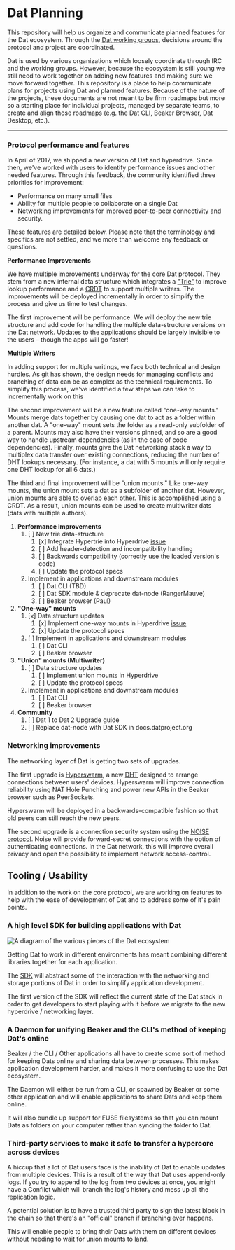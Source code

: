 
# Dat Planning

This repository will help us organize and communicate planned features for the Dat ecosystem. Through the [Dat working groups](https://github.com/datproject/governance), decisions around the protocol and project are coordinated.

Dat is used by various organizations which loosely coordinate through IRC and the working groups. However, because the ecosystem is still young we still need to work together on adding new features and making sure we move forward together. This repository is a place to help communicate plans for projects using Dat and planned features. Because of the nature of the projects, these documents are not meant to be firm roadmaps but more so a starting place for individual projects, managed by separate teams, to create and align those roadmaps (e.g. the Dat CLI, Beaker Browser, Dat Desktop, etc.).

---

### Protocol performance and features

In April of 2017, we shipped a new version of Dat and hyperdrive. Since then, we've worked with users to identify performance issues and other needed features. Through this feedback, the community identified three priorities for improvement:

*   Performance on many small files
*   Ability for multiple people to collaborate on a single Dat
*   Networking improvements for improved peer-to-peer connectivity and security.

These features are detailed below. Please note that the terminology and specifics are not settled, and we more than welcome any feedback or questions.

**Performance Improvements**

We have multiple improvements underway for the core Dat protocol. They stem from a new internal data structure which integrates a ["Trie"](https://en.wikipedia.org/wiki/Trie) to improve lookup performance and a [CRDT](https://en.wikipedia.org/wiki/Conflict-free_replicated_data_type) to support multiple writers. The improvements will be deployed incrementally in order to simplify the process and give us time to test changes.

The first improvement will be performance. We will deploy the new trie structure and add code for handling the multiple data-structure versions on the Dat network. Updates to the applications should be largely invisible to the users – though the apps will go faster!

**Multiple Writers**

In adding support for multiple writings, we face both technical and design hurdles. As git has shown, the design needs for managing conflicts and branching of data can be as complex as the technical requirements. To simplify this process, we've identified a few steps we can take to incrementally work on this

The second improvement will be a new feature called "one-way mounts." Mounts merge dats together by causing one dat to act as a folder within another dat. A "one-way" mount sets the folder as a read-only subfolder of a parent. Mounts may also have their versions pinned, and so are a good way to handle upstream dependencies (as in the case of code dependencies). Finally, mounts give the Dat networking stack a way to multiplex data transfer over existing connections, reducing the number of DHT lookups necessary. (For instance, a dat with 5 mounts will only require one DHT lookup for all 6 dats.)

The third and final improvement will be "union mounts." Like one-way mounts, the union mount sets a dat as a subfolder of another dat. However, union mounts are able to overlap each other. This is accomplished using a CRDT. As a result, union mounts can be used to create multiwriter dats (dats with multiple authors).



1.  **Performance improvements**
    1.  [ ] New trie data-structure
        1.  [x] Integrate Hypertrie into Hyperdrive [issue](https://github.com/mafintosh/hyperdrive/pull/233)
        1.  [ ] Add header-detection and incompatibility handling
        1.  [ ] Backwards compatibility (correctly use the loaded version's code)
        1.  [ ] Update the protocol specs
    1.  Implement in applications and downstream modules
        1.  [ ] Dat CLI (TBD)
        1.  [ ] Dat SDK module & deprecate dat-node (RangerMauve)
        1.  [ ] Beaker browser (Paul)
1.  **"One-way" mounts**
    1.  [x] Data structure updates
        1.  [x] Implement one-way mounts in Hyperdrive [issue](https://github.com/mafintosh/hyperdrive/pull/233)
        1.  [x] Update the protocol specs
    1.  [ ] Implement in applications and downstream modules
        1.  [ ] Dat CLI
        1.  [ ] Beaker browser
1.  **"Union" mounts (Multiwriter)**
    1.  [ ] Data structure updates
        1.  [ ] Implement union mounts in Hyperdrive
        1.  [ ] Update the protocol specs
    1.  Implement in applications and downstream modules
        1.  [ ] Dat CLI
        1.  [ ] Beaker browser
1. **Community**
    1.  [ ] Dat 1 to Dat 2 Upgrade guide
    1.  [ ] Replace dat-node with Dat SDK in docs.datproject.org

### Networking improvements

The networking layer of Dat is getting two sets of upgrades.

The first upgrade is [Hyperswarm](https://github.com/hyperswarm/), a new [DHT](https://en.wikipedia.org/wiki/Distributed_hash_table) designed to arrange connections between users' devices. Hyperswarm will improve connection reliability using NAT Hole Punching and power new APIs in the Beaker browser such as PeerSockets.

Hyperswarm will be deployed in a backwards-compatible fashion so that old peers can still reach the new peers.

The second upgrade is a connection security system using the [NOISE protocol](http://noiseprotocol.org/). Noise will provide forward-secret connections with the option of authenticating connections. In the Dat network, this will improve overall privacy and open the possibility to implement network access-control.

## Tooling / Usability

In addition to the work on the core protocol, we are working on features to help with the ease of development of Dat and to address some of it's pain points.

### A high level SDK for building applications with Dat

![A diagram of the various pieces of the Dat ecosystem](https://user-images.githubusercontent.com/911495/59621049-627c9180-90fc-11e9-9acc-1f6deea4932d.png)

Getting Dat to work in different environments has meant combining different libraries together for each application.

The [SDK](https://github.com/datproject/sdk) will abstract some of the interaction with the networking and storage portions of Dat in order to simplify application development.

The first version of the SDK will reflect the current state of the Dat stack in order to get developers to start playing with it before we migrate to the new hyperdrive / networking layer.

### A Daemon for unifying Beaker and the CLI's method of keeping Dat's online

Beaker / the CLI / Other applications all have to create some sort of method for keeping Dats online and sharing data between processes. This makes application development harder, and makes it more confusing to use the Dat ecosystem.

The Daemon will either be run from a CLI, or spawned by Beaker or some other application and will enable applications to share Dats and keep them online.

It will also bundle up support for FUSE filesystems so that you can mount Dats as folders on your computer rather than syncing the folder to Dat.

### Third-party services to make it safe to transfer a hypercore across devices

A hiccup that a lot of Dat users face is the inability of Dat to enable updates from multiple devices. This is a result of the way that Dat uses append-only logs. If you try to append to the log from two devices at once, you might have a Conflict which will branch the log's history and mess up all the replication logic.

A potential solution is to have a trusted third party to sign the latest block in the chain so that there's an "official" branch if branching ever happens.

This will enable people to bring their Dats with them on different devices without needing to wait for union mounts to land.
